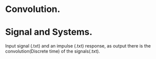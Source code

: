 # Convolution.
# Signal and Systems.
Input signal (.txt) and an impulse (.txt) response, as output there is the convolution(Discrete time) of the signals(.txt).
